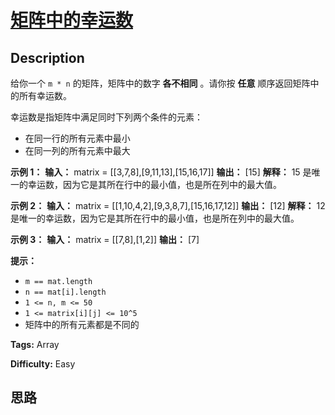 # [矩阵中的幸运数][title]

## Description

给你一个 `m * n` 的矩阵，矩阵中的数字 **各不相同** 。请你按 **任意** 顺序返回矩阵中的所有幸运数。

幸运数是指矩阵中满足同时下列两个条件的元素：

  * 在同一行的所有元素中最小
  * 在同一列的所有元素中最大



**示例 1：**
            **输入：** matrix = [[3,7,8],[9,11,13],[15,16,17]]    **输出：** [15]    **解释：** 15 是唯一的幸运数，因为它是其所在行中的最小值，也是所在列中的最大值。    

**示例 2：**
            **输入：** matrix = [[1,10,4,2],[9,3,8,7],[15,16,17,12]]    **输出：** [12]    **解释：** 12 是唯一的幸运数，因为它是其所在行中的最小值，也是所在列中的最大值。    

**示例 3：**
            **输入：** matrix = [[7,8],[1,2]]    **输出：** [7]    



**提示：**

  * `m == mat.length`
  * `n == mat[i].length`
  * `1 <= n, m <= 50`
  * `1 <= matrix[i][j] <= 10^5`
  * 矩阵中的所有元素都是不同的


**Tags:** Array

**Difficulty:** Easy

## 思路

[title]: https://leetcode-cn.com/problems/lucky-numbers-in-a-matrix
